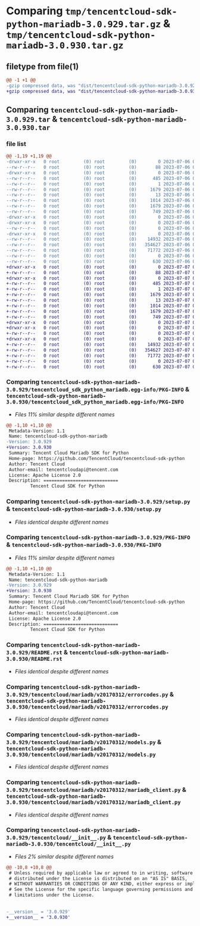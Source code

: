 # Comparing `tmp/tencentcloud-sdk-python-mariadb-3.0.929.tar.gz` & `tmp/tencentcloud-sdk-python-mariadb-3.0.930.tar.gz`

## filetype from file(1)

```diff
@@ -1 +1 @@
-gzip compressed data, was "dist/tencentcloud-sdk-python-mariadb-3.0.929.tar", last modified: Thu Jul  6 00:29:47 2023, max compression
+gzip compressed data, was "dist/tencentcloud-sdk-python-mariadb-3.0.930.tar", last modified: Fri Jul  7 00:27:21 2023, max compression
```

## Comparing `tencentcloud-sdk-python-mariadb-3.0.929.tar` & `tencentcloud-sdk-python-mariadb-3.0.930.tar`

### file list

```diff
@@ -1,19 +1,19 @@
-drwxr-xr-x   0 root         (0) root         (0)        0 2023-07-06 00:29:47.000000 tencentcloud-sdk-python-mariadb-3.0.929/
--rw-r--r--   0 root         (0) root         (0)       88 2023-07-06 00:29:47.000000 tencentcloud-sdk-python-mariadb-3.0.929/setup.cfg
-drwxr-xr-x   0 root         (0) root         (0)        0 2023-07-06 00:29:47.000000 tencentcloud-sdk-python-mariadb-3.0.929/tencentcloud_sdk_python_mariadb.egg-info/
--rw-r--r--   0 root         (0) root         (0)      485 2023-07-06 00:29:47.000000 tencentcloud-sdk-python-mariadb-3.0.929/tencentcloud_sdk_python_mariadb.egg-info/SOURCES.txt
--rw-r--r--   0 root         (0) root         (0)        1 2023-07-06 00:29:47.000000 tencentcloud-sdk-python-mariadb-3.0.929/tencentcloud_sdk_python_mariadb.egg-info/dependency_links.txt
--rw-r--r--   0 root         (0) root         (0)     1679 2023-07-06 00:29:47.000000 tencentcloud-sdk-python-mariadb-3.0.929/tencentcloud_sdk_python_mariadb.egg-info/PKG-INFO
--rw-r--r--   0 root         (0) root         (0)       13 2023-07-06 00:29:47.000000 tencentcloud-sdk-python-mariadb-3.0.929/tencentcloud_sdk_python_mariadb.egg-info/top_level.txt
--rw-r--r--   0 root         (0) root         (0)     1014 2023-07-06 00:29:47.000000 tencentcloud-sdk-python-mariadb-3.0.929/setup.py
--rw-r--r--   0 root         (0) root         (0)     1679 2023-07-06 00:29:47.000000 tencentcloud-sdk-python-mariadb-3.0.929/PKG-INFO
--rw-r--r--   0 root         (0) root         (0)      749 2023-07-06 00:29:47.000000 tencentcloud-sdk-python-mariadb-3.0.929/README.rst
-drwxr-xr-x   0 root         (0) root         (0)        0 2023-07-06 00:29:47.000000 tencentcloud-sdk-python-mariadb-3.0.929/tencentcloud/
-drwxr-xr-x   0 root         (0) root         (0)        0 2023-07-06 00:29:47.000000 tencentcloud-sdk-python-mariadb-3.0.929/tencentcloud/mariadb/
--rw-r--r--   0 root         (0) root         (0)        0 2023-07-06 00:29:47.000000 tencentcloud-sdk-python-mariadb-3.0.929/tencentcloud/mariadb/__init__.py
-drwxr-xr-x   0 root         (0) root         (0)        0 2023-07-06 00:29:47.000000 tencentcloud-sdk-python-mariadb-3.0.929/tencentcloud/mariadb/v20170312/
--rw-r--r--   0 root         (0) root         (0)    14932 2023-07-06 00:29:47.000000 tencentcloud-sdk-python-mariadb-3.0.929/tencentcloud/mariadb/v20170312/errorcodes.py
--rw-r--r--   0 root         (0) root         (0)   354627 2023-07-06 00:29:47.000000 tencentcloud-sdk-python-mariadb-3.0.929/tencentcloud/mariadb/v20170312/models.py
--rw-r--r--   0 root         (0) root         (0)    71772 2023-07-06 00:29:47.000000 tencentcloud-sdk-python-mariadb-3.0.929/tencentcloud/mariadb/v20170312/mariadb_client.py
--rw-r--r--   0 root         (0) root         (0)        0 2023-07-06 00:29:47.000000 tencentcloud-sdk-python-mariadb-3.0.929/tencentcloud/mariadb/v20170312/__init__.py
--rw-r--r--   0 root         (0) root         (0)      630 2023-07-06 00:29:47.000000 tencentcloud-sdk-python-mariadb-3.0.929/tencentcloud/__init__.py
+drwxr-xr-x   0 root         (0) root         (0)        0 2023-07-07 00:27:21.000000 tencentcloud-sdk-python-mariadb-3.0.930/
+-rw-r--r--   0 root         (0) root         (0)       88 2023-07-07 00:27:21.000000 tencentcloud-sdk-python-mariadb-3.0.930/setup.cfg
+drwxr-xr-x   0 root         (0) root         (0)        0 2023-07-07 00:27:21.000000 tencentcloud-sdk-python-mariadb-3.0.930/tencentcloud_sdk_python_mariadb.egg-info/
+-rw-r--r--   0 root         (0) root         (0)      485 2023-07-07 00:27:21.000000 tencentcloud-sdk-python-mariadb-3.0.930/tencentcloud_sdk_python_mariadb.egg-info/SOURCES.txt
+-rw-r--r--   0 root         (0) root         (0)        1 2023-07-07 00:27:21.000000 tencentcloud-sdk-python-mariadb-3.0.930/tencentcloud_sdk_python_mariadb.egg-info/dependency_links.txt
+-rw-r--r--   0 root         (0) root         (0)     1679 2023-07-07 00:27:21.000000 tencentcloud-sdk-python-mariadb-3.0.930/tencentcloud_sdk_python_mariadb.egg-info/PKG-INFO
+-rw-r--r--   0 root         (0) root         (0)       13 2023-07-07 00:27:21.000000 tencentcloud-sdk-python-mariadb-3.0.930/tencentcloud_sdk_python_mariadb.egg-info/top_level.txt
+-rw-r--r--   0 root         (0) root         (0)     1014 2023-07-07 00:27:21.000000 tencentcloud-sdk-python-mariadb-3.0.930/setup.py
+-rw-r--r--   0 root         (0) root         (0)     1679 2023-07-07 00:27:21.000000 tencentcloud-sdk-python-mariadb-3.0.930/PKG-INFO
+-rw-r--r--   0 root         (0) root         (0)      749 2023-07-07 00:27:21.000000 tencentcloud-sdk-python-mariadb-3.0.930/README.rst
+drwxr-xr-x   0 root         (0) root         (0)        0 2023-07-07 00:27:21.000000 tencentcloud-sdk-python-mariadb-3.0.930/tencentcloud/
+drwxr-xr-x   0 root         (0) root         (0)        0 2023-07-07 00:27:21.000000 tencentcloud-sdk-python-mariadb-3.0.930/tencentcloud/mariadb/
+-rw-r--r--   0 root         (0) root         (0)        0 2023-07-07 00:27:21.000000 tencentcloud-sdk-python-mariadb-3.0.930/tencentcloud/mariadb/__init__.py
+drwxr-xr-x   0 root         (0) root         (0)        0 2023-07-07 00:27:21.000000 tencentcloud-sdk-python-mariadb-3.0.930/tencentcloud/mariadb/v20170312/
+-rw-r--r--   0 root         (0) root         (0)    14932 2023-07-07 00:27:21.000000 tencentcloud-sdk-python-mariadb-3.0.930/tencentcloud/mariadb/v20170312/errorcodes.py
+-rw-r--r--   0 root         (0) root         (0)   354627 2023-07-07 00:27:21.000000 tencentcloud-sdk-python-mariadb-3.0.930/tencentcloud/mariadb/v20170312/models.py
+-rw-r--r--   0 root         (0) root         (0)    71772 2023-07-07 00:27:21.000000 tencentcloud-sdk-python-mariadb-3.0.930/tencentcloud/mariadb/v20170312/mariadb_client.py
+-rw-r--r--   0 root         (0) root         (0)        0 2023-07-07 00:27:21.000000 tencentcloud-sdk-python-mariadb-3.0.930/tencentcloud/mariadb/v20170312/__init__.py
+-rw-r--r--   0 root         (0) root         (0)      630 2023-07-07 00:27:21.000000 tencentcloud-sdk-python-mariadb-3.0.930/tencentcloud/__init__.py
```

### Comparing `tencentcloud-sdk-python-mariadb-3.0.929/tencentcloud_sdk_python_mariadb.egg-info/PKG-INFO` & `tencentcloud-sdk-python-mariadb-3.0.930/tencentcloud_sdk_python_mariadb.egg-info/PKG-INFO`

 * *Files 11% similar despite different names*

```diff
@@ -1,10 +1,10 @@
 Metadata-Version: 1.1
 Name: tencentcloud-sdk-python-mariadb
-Version: 3.0.929
+Version: 3.0.930
 Summary: Tencent Cloud Mariadb SDK for Python
 Home-page: https://github.com/TencentCloud/tencentcloud-sdk-python
 Author: Tencent Cloud
 Author-email: tencentcloudapi@tencent.com
 License: Apache License 2.0
 Description: ============================
         Tencent Cloud SDK for Python
```

### Comparing `tencentcloud-sdk-python-mariadb-3.0.929/setup.py` & `tencentcloud-sdk-python-mariadb-3.0.930/setup.py`

 * *Files identical despite different names*

### Comparing `tencentcloud-sdk-python-mariadb-3.0.929/PKG-INFO` & `tencentcloud-sdk-python-mariadb-3.0.930/PKG-INFO`

 * *Files 11% similar despite different names*

```diff
@@ -1,10 +1,10 @@
 Metadata-Version: 1.1
 Name: tencentcloud-sdk-python-mariadb
-Version: 3.0.929
+Version: 3.0.930
 Summary: Tencent Cloud Mariadb SDK for Python
 Home-page: https://github.com/TencentCloud/tencentcloud-sdk-python
 Author: Tencent Cloud
 Author-email: tencentcloudapi@tencent.com
 License: Apache License 2.0
 Description: ============================
         Tencent Cloud SDK for Python
```

### Comparing `tencentcloud-sdk-python-mariadb-3.0.929/README.rst` & `tencentcloud-sdk-python-mariadb-3.0.930/README.rst`

 * *Files identical despite different names*

### Comparing `tencentcloud-sdk-python-mariadb-3.0.929/tencentcloud/mariadb/v20170312/errorcodes.py` & `tencentcloud-sdk-python-mariadb-3.0.930/tencentcloud/mariadb/v20170312/errorcodes.py`

 * *Files identical despite different names*

### Comparing `tencentcloud-sdk-python-mariadb-3.0.929/tencentcloud/mariadb/v20170312/models.py` & `tencentcloud-sdk-python-mariadb-3.0.930/tencentcloud/mariadb/v20170312/models.py`

 * *Files identical despite different names*

### Comparing `tencentcloud-sdk-python-mariadb-3.0.929/tencentcloud/mariadb/v20170312/mariadb_client.py` & `tencentcloud-sdk-python-mariadb-3.0.930/tencentcloud/mariadb/v20170312/mariadb_client.py`

 * *Files identical despite different names*

### Comparing `tencentcloud-sdk-python-mariadb-3.0.929/tencentcloud/__init__.py` & `tencentcloud-sdk-python-mariadb-3.0.930/tencentcloud/__init__.py`

 * *Files 2% similar despite different names*

```diff
@@ -10,8 +10,8 @@
 # Unless required by applicable law or agreed to in writing, software
 # distributed under the License is distributed on an "AS IS" BASIS,
 # WITHOUT WARRANTIES OR CONDITIONS OF ANY KIND, either express or implied.
 # See the License for the specific language governing permissions and
 # limitations under the License.
 
 
-__version__ = '3.0.929'
+__version__ = '3.0.930'
```

